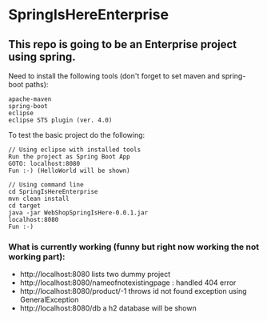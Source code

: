 # SpringIsHereEnterprise
## This repo is going to be an Enterprise project using spring.

Need to install the following tools (don't forget to set maven and spring-boot paths):
```
apache-maven
spring-boot
eclipse
eclipse STS plugin (ver. 4.0)
```

To test the basic project do the following:
```
// Using eclipse with installed tools
Run the project as Spring Boot App
GOTO: localhost:8080
Fun :-) (HelloWorld will be shown)

// Using command line
cd SpringIsHereEnterprise
mvn clean install
cd target
java -jar WebShopSpringIsHere-0.0.1.jar
localhost:8080
Fun :-)
```

### What is currently working (funny but right now working the not working part):
* http://localhost:8080 lists two dummy project
* http://localhost:8080/nameofnotexistingpage : handled 404 error
* http://localhost:8080/product/-1 throws id not found exception using GeneralException
* http://localhost:8080/db a h2 database will be shown
